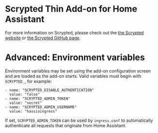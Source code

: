 # Scrypted Thin Add-on for Home Assistant

For more information on Scrypted, please check out the [the Scrypted website](https://scrypted.app) or [the Scrypted GitHub page](https://github.com/koush/scrypted).

# Advanced: Environment variables
Environment variables may be set using the add-on configuration screen and are loaded as the add-on starts. Valid variables must begin with `SCRYPTED_`, for example:

```
- name: "SCRYPTED_DISABLE_AUTHENTICATION"
  value: "false"
- name: "SCRYPTED_ADMIN_TOKEN"
  value: "secret"
- name: "SCRYPTED_ADMIN_USERNAME"
  value: "hassioingress"
```

If set, `SCRYPTED_ADMIN_TOKEN` can be used by `ingress.conf` to automatically authenticate all requests that originate from Home Assistant. 